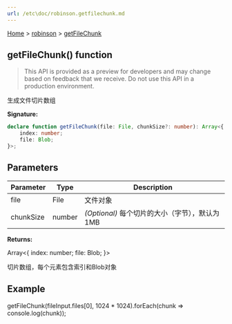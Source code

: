 ```yaml
---
url: /etc\doc/robinson.getfilechunk.md
---
```

[Home](./index.md) > [robinson](./robinson.md) > [getFileChunk](./robinson.getfilechunk.md)

## getFileChunk() function

> This API is provided as a preview for developers and may change based on feedback that we receive. Do not use this API in a production environment.

生成文件切片数组

**Signature:**

```typescript
declare function getFileChunk(file: File, chunkSize?: number): Array<{
    index: number;
    file: Blob;
}>;
```

## Parameters

|  Parameter | Type | Description |
|  --- | --- | --- |
|  file | File | 文件对象 |
|  chunkSize | number | *(Optional)* 每个切片的大小（字节），默认为1MB |

**Returns:**

Array<{ index: number; file: Blob; }>

切片数组，每个元素包含索引和Blob对象

## Example

getFileChunk(fileInput.files\[0], 1024 \* 1024).forEach(chunk => console.log(chunk));
